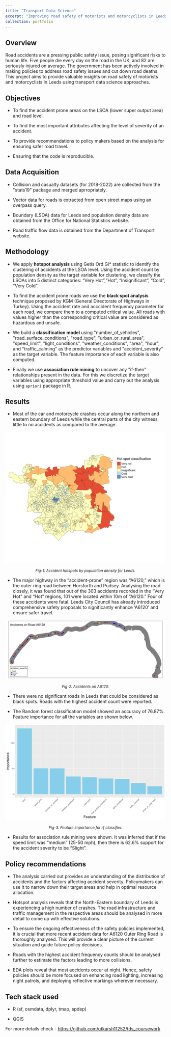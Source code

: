 ```yaml
---
title: "Transport Data Science"
excerpt: "Improving road safety of motorists and motorcyclists in Leeds <br/><img src='/images/hp_fig.png'>"
collection: portfolio
---
```


## Overview
Road accidents are a pressing public safety issue, posing significant risks to human life. Five people die every day on the road in the UK, and 82 are seriously injured on average. The government has been actively involved in making policies to address road safety issues and cut down road deaths. This project aims to provide valuable insights on road safety of motorists and motorcyclists in Leeds using transport data science approaches.

## Objectives

- To find the accident prone areas on the LSOA (lower super output area) and road level.

- To find the most important attributes affecting the level of severity of an accident.

- To provide recommendations to policy makers based on the analysis for ensuring safer road travel.

- Ensuring that the code is reproducible.


## Data Acquisition

- Collision and casualty datasets (for 2018-2022) are collected from the "stats19" package and merged aprropriately.

- Vector data for roads is extracted from open street maps using an overpass query.

- Boundary (LSOA) data for Leeds and population density data are obtained from the Office for National Statistics website.

- Road traffic flow data is obtained from the Department of Transport website.


## Methodology

- We apply **hotspot analysis** using Getis Ord Gi* statistic to identify the clustering of accidents at the LSOA level. Using the accident count by population density as the target variable for clustering, we classify the LSOAs into 5 distinct categories: “Very Hot”,“Hot”, “Insignificant”, “Cold”, “Very Cold”. 

- To find the accident prone roads we use the **black spot analysis** technique proposed by KGM (General Directorate of Highways in Turkey). Using the accident rate and acccident frequency parameter for each road, we compare them to a computed critical value. All roads with values higher than the corresponding critical value are considered as hazardous and unsafe.

- We build a **classification model** using "number_of_vehicles", "road_surface_conditions", "road_type", "urban_or_rural_area", "speed_limit", "light_conditions", "weather_conditions", "area", "hour", and "traffic_calming" as the predictor variables and "accident_severity" as the target variable. The feature importance of each variable is also computed.

- Finally we use **association rule mining** to uncover any "if-then" relationships present in the data. For this we discretize the target variables using appropriate threshold value and carry out the analysis using `apriori` package in R.


## Results

- Most of the car and motorcycle crashes occur along the northern and eastern boundary of Leeds while the central parts of the city witness little to no accidents as compared to the average.

![hp_fig1](\images\hp_fig1.png)

<p align="center" style="font-size: smaller;"><i>Fig-1: Accident hotspots by population density for Leeds.</i></p>

- The major highway in the “accident-prone” region was “A6120,” which is the outer ring road between Horsforth and Pudsey. Analysing the road closely, it was found that out of the 303 accidents recorded in the “Very Hot” and “Hot” regions, 101 were located within 10m of “A6120.” Four of these accidents were fatal. Leeds City Council has already introduced comprehensive safety proposals to significantly enhance ‘A6120’ and ensure safer travel.

![a_6120](/images/a_6120.png)

<p align="center" style="font-size: smaller;"><i>Fig-2: Accidents on A6120.</i></p>

- There were no significant roads in Leeds that could be considered as black spots. Roads with the highest accident count were reported.

- The Random forest classification model showed an accuracy of 76.87%. Feature importance for all the variables are shown below.

![f_imp](/images/f_imp.png)

<p align="center" style="font-size: smaller;"><i>Fig-3: Feature importance for rf classifier.</i></p>

- Results for association rule mining were shown. It was inferred that if the speed limit was “medium” (25-50 mph), then there is 62.6% support for the accident severity to be “Slight”.


## Policy recommendations

- The analysis carried out provides an understanding of the distribution of accidents and the factors affecting accident severity. Policymakers can use it to narrow down their target areas and help in optimal resource allocation.

- Hotspot analysis reveals that the North-Eastern boundary of Leeds is experiencing a high number of crashes. The road infrastructure and traffic management in the respective areas should be analysed in more detail to come up with effective solutions.

- To ensure the ongoing effectiveness of the safety policies implemented, it is crucial that more recent accident data for A6120 Outer Ring Road is thoroughly analysed. This will provide a clear picture of the current situation and guide future policy decisions.

- Roads with the highest accident frequency counts should be analysed further to estimate the factors leading to more collisions.

- EDA plots reveal that most accidents occur at night. Hence, safety policies should be more focused on enhancing road lighting, increasing night patrols, and deploying reflective markings wherever necessary.


## Tech stack used

- R (sf, osmdata, dplyr, tmap, spdep)

- QGIS 


For more details check - <a href = "https://github.com/utkarsh11252/tds_coursework">https://github.com/utkarsh11252/tds_coursework</a>

